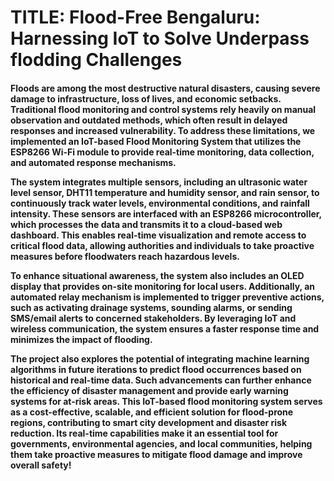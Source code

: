 <H1> TITLE: Flood-Free Bengaluru: Harnessing IoT to Solve Underpass flodding Challenges

<H4> Floods are among the most destructive natural disasters, causing severe damage to infrastructure, loss of lives, and economic setbacks. Traditional flood monitoring and control systems rely heavily on manual observation and outdated methods, which often result in delayed responses and increased vulnerability. To address these limitations, we implemented an IoT-based Flood Monitoring System that utilizes the ESP8266 Wi-Fi module to provide real-time monitoring, data collection, and automated response mechanisms.
  
The system integrates multiple sensors, including an ultrasonic water level sensor, DHT11 temperature and humidity sensor, and rain sensor, to continuously track water levels, environmental conditions, and rainfall intensity. These sensors are interfaced with an ESP8266 microcontroller, which processes the data and transmits it to a cloud-based web dashboard. This enables real-time visualization and remote access to critical flood data, allowing authorities and individuals to take proactive measures before floodwaters reach hazardous levels.

To enhance situational awareness, the system also includes an OLED display that provides on-site monitoring for local users. Additionally, an automated relay mechanism is implemented to trigger preventive actions, such as activating drainage systems, sounding alarms, or sending SMS/email alerts to concerned stakeholders. By leveraging IoT and wireless communication, the system ensures a faster response time and minimizes the impact of flooding.

The project also explores the potential of integrating machine learning algorithms in future iterations to predict flood occurrences based on historical and real-time data. Such advancements can further enhance the efficiency of disaster management and provide early warning systems for at-risk areas.
This IoT-based flood monitoring system serves as a cost-effective, scalable, and efficient solution for flood-prone regions, contributing to smart city development and disaster risk reduction. Its real-time capabilities make it an essential tool for governments, environmental agencies, and local communities, helping them take proactive measures to mitigate flood damage and improve overall safety!

